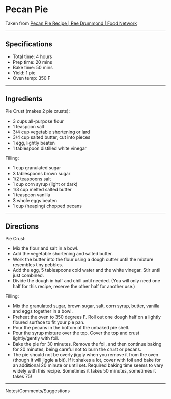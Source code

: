# Pecan Pie

Taken from
[Pecan Pie Recipe \| Ree Drummond | Food Network](https://www.foodnetwork.com/recipes/ree-drummond/pecan-pie-recipe-2042433)

---
## Specifications
- Total time: 4 hours
- Prep time: 20 mins
- Bake time: 50 mins
- Yield: 1 pie
- Oven temp: 350 F

---
## Ingredients

Pie Crust (makes 2 pie crusts):
- 3 cups all-purpose flour
- 1 teaspoon salt
- 3/4 cup vegetable shortening or lard
- 3/4 cup salted butter, cut into pieces
- 1 egg, lightly beaten
- 1 tablespoon distilled white vinegar

Filling:
- 1 cup granulated sugar
- 3 tablespoons brown sugar
- 1/2 teaspoons salt
- 1 cup corn syrup (light or dark)
- 1/3 cup melted salted butter
- 1 teaspoon vanilla
- 3 whole eggs beaten
- 1 cup (heaping) chopped pecans

---
## Directions

Pie Crust:
- Mix the flour and salt in a bowl. 
- Add the vegetable shortening and salted butter. 
- Work the butter into the flour using a dough cutter until the mixture resembles tiny pebbles.
- Add the egg, 5 tablespoons cold water and the white vinegar. Stir until just combined. 
- Divide the dough in half and chill until needed. (You will only need one half for this recipe, reserve the other half for another use.)

Filling:
- Mix the granulated sugar, brown sugar, salt, corn syrup, butter, vanilla and eggs together in a bowl.
- Preheat the oven to 350 degrees F. Roll out one dough half on a lightly floured surface to fit your pie pan. 
- Pour the pecans in the bottom of the unbaked pie shell. 
- Pour the syrup mixture over the top. Cover the top and crust lightly/gently with foil.
- Bake the pie for 30 minutes. Remove the foil, and then continue baking for 20 minutes, being careful not to burn the crust or pecans. 
- The pie should not be overly jiggly when you remove it from the oven (though it will jiggle a bit). If it shakes a lot, cover with foil and bake for an additional 20 minute or until set. Required baking time seems to vary widely with this recipe. Sometimes it takes 50 minutes, sometimes it takes 75!


---
Notes/Comments/Suggestions

